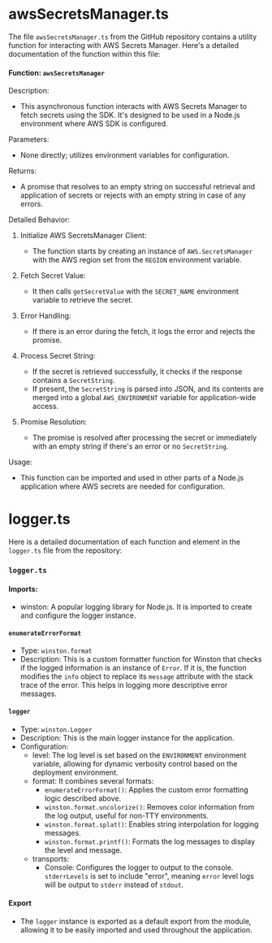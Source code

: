 # awsSecretsManager.ts

The file `awsSecretsManager.ts` from the GitHub repository contains a utility function for interacting with AWS Secrets Manager. Here's a detailed documentation of the function within this file:

#### Function: `awsSecretsManager`

Description:

-   This asynchronous function interacts with AWS Secrets Manager to fetch secrets using the SDK. It's designed to be used in a Node.js environment where AWS SDK is configured.

Parameters:

-   None directly; utilizes environment variables for configuration.

Returns:

-   A promise that resolves to an empty string on successful retrieval and application of secrets or rejects with an empty string in case of any errors.

Detailed Behavior:

1.  Initialize AWS SecretsManager Client:

    -   The function starts by creating an instance of `AWS.SecretsManager` with the AWS region set from the `REGION` environment variable.
2.  Fetch Secret Value:

    -   It then calls `getSecretValue` with the `SECRET_NAME` environment variable to retrieve the secret.
3.  Error Handling:

    -   If there is an error during the fetch, it logs the error and rejects the promise.
4.  Process Secret String:

    -   If the secret is retrieved successfully, it checks if the response contains a `SecretString`.
    -   If present, the `SecretString` is parsed into JSON, and its contents are merged into a global `AWS_ENVIRONMENT` variable for application-wide access.
5.  Promise Resolution:

    -   The promise is resolved after processing the secret or immediately with an empty string if there's an error or no `SecretString`.

Usage:

-   This function can be imported and used in other parts of a Node.js application where AWS secrets are needed for configuration.

# logger.ts

Here is a detailed documentation of each function and element in the `logger.ts` file from the repository:

### `logger.ts`

#### Imports:

-   winston: A popular logging library for Node.js. It is imported to create and configure the logger instance.

#### `enumerateErrorFormat`

-   Type: `winston.format`
-   Description: This is a custom formatter function for Winston that checks if the logged information is an instance of `Error`. If it is, the function modifies the `info` object to replace its `message` attribute with the stack trace of the error. This helps in logging more descriptive error messages.

#### `logger`

-   Type: `winston.Logger`
-   Description: This is the main logger instance for the application.
-   Configuration:
    -   level: The log level is set based on the `ENVIRONMENT` environment variable, allowing for dynamic verbosity control based on the deployment environment.
    -   format: It combines several formats:
        -   `enumerateErrorFormat()`: Applies the custom error formatting logic described above.
        -   `winston.format.uncolorize()`: Removes color information from the log output, useful for non-TTY environments.
        -   `winston.format.splat()`: Enables string interpolation for logging messages.
        -   `winston.format.printf()`: Formats the log messages to display the level and message.
    -   transports:
        -   Console: Configures the logger to output to the console. `stderrLevels` is set to include "error", meaning `error` level logs will be output to `stderr` instead of `stdout`.

#### Export

-   The `logger` instance is exported as a default export from the module, allowing it to be easily imported and used throughout the application.